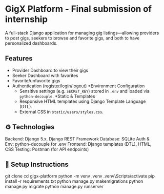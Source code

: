 #  GigX Platform - Final submission of internship
A full-stack Django application for managing gig listings—allowing providers to post gigs, seekers to browse and favorite gigs, and both to have personalized dashboards.

## Features
- Provider Dashboard to view their gigs
- Seeker Dashboard with favorites
- Favorite/unfavorite gigs
- Authentication (register/login/logout)
*Environment Configuration
  - Sensitive settings (e.g. `SECRET_KEY`) stored in `.env` and loaded via `python-decouple`. 
*Static & Templates 
  - Responsive HTML templates using Django Template Language (DTL).  
  - External CSS in `static/users/styles.css`.

## ⚙ Technologies
Backend: Django 5.x, Django REST Framework
Database: SQLite
Auth & Env: python-decouple for .env
Frontend: Django templates (DTL), HTML, CSS
Testing: Postman (for API endpoints)

## 🧪 Setup Instructions
git clone <your-repo>
cd gigx-platform
python -m venv .venv
.venv\Scripts\activate 
pip install -r requirements.txt
python manage.py makemigrations
python manage.py migrate
python manage.py runserver
